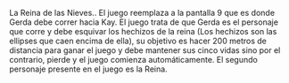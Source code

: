 La Reina de las Nieves..
El juego reemplaza a la pantalla 9 que es donde Gerda debe correr hacia Kay. 
El juego trata de que Gerda es el personaje que corre y debe esquivar los hechizos de la reina
(Los hechizos son las ellipses que caen encima de ella), su objetivo es hacer 200 metros de distancia para
ganar el juego y debe mantener sus cinco vidas sino por el contrario, pierde y el juego comienza automáticamente.
El segundo personaje presente en el juego es la Reina.
